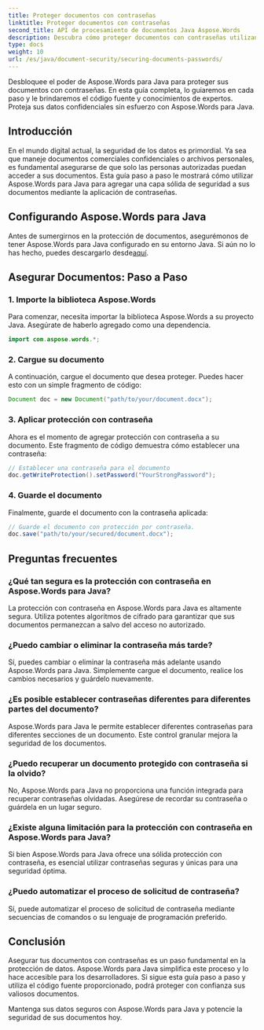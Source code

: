 ```yaml
---
title: Proteger documentos con contraseñas
linktitle: Proteger documentos con contraseñas
second_title: API de procesamiento de documentos Java Aspose.Words
description: Descubra cómo proteger documentos con contraseñas utilizando Aspose.Words para Java. Esta guía paso a paso incluye código fuente y consejos de expertos. Mantenga sus datos protegidos.
type: docs
weight: 10
url: /es/java/document-security/securing-documents-passwords/
---
```


Desbloquee el poder de Aspose.Words para Java para proteger sus documentos con contraseñas. En esta guía completa, lo guiaremos en cada paso y le brindaremos el código fuente y conocimientos de expertos. Proteja sus datos confidenciales sin esfuerzo con Aspose.Words para Java.


## Introducción

En el mundo digital actual, la seguridad de los datos es primordial. Ya sea que maneje documentos comerciales confidenciales o archivos personales, es fundamental asegurarse de que solo las personas autorizadas puedan acceder a sus documentos. Esta guía paso a paso le mostrará cómo utilizar Aspose.Words para Java para agregar una capa sólida de seguridad a sus documentos mediante la aplicación de contraseñas.

## Configurando Aspose.Words para Java

 Antes de sumergirnos en la protección de documentos, asegurémonos de tener Aspose.Words para Java configurado en su entorno Java. Si aún no lo has hecho, puedes descargarlo desde[aquí](https://releases.aspose.com/words/java/).

## Asegurar Documentos: Paso a Paso

### 1. Importe la biblioteca Aspose.Words

Para comenzar, necesita importar la biblioteca Aspose.Words a su proyecto Java. Asegúrate de haberlo agregado como una dependencia.

```java
import com.aspose.words.*;
```

### 2. Cargue su documento

A continuación, cargue el documento que desea proteger. Puedes hacer esto con un simple fragmento de código:

```java
Document doc = new Document("path/to/your/document.docx");
```

### 3. Aplicar protección con contraseña

Ahora es el momento de agregar protección con contraseña a su documento. Este fragmento de código demuestra cómo establecer una contraseña:

```java
// Establecer una contraseña para el documento
doc.getWriteProtection().setPassword("YourStrongPassword");
```

### 4. Guarde el documento

Finalmente, guarde el documento con la contraseña aplicada:

```java
// Guarde el documento con protección por contraseña.
doc.save("path/to/your/secured/document.docx");
```

## Preguntas frecuentes

### ¿Qué tan segura es la protección con contraseña en Aspose.Words para Java?

La protección con contraseña en Aspose.Words para Java es altamente segura. Utiliza potentes algoritmos de cifrado para garantizar que sus documentos permanezcan a salvo del acceso no autorizado.

### ¿Puedo cambiar o eliminar la contraseña más tarde?

Sí, puedes cambiar o eliminar la contraseña más adelante usando Aspose.Words para Java. Simplemente cargue el documento, realice los cambios necesarios y guárdelo nuevamente.

### ¿Es posible establecer contraseñas diferentes para diferentes partes del documento?

Aspose.Words para Java le permite establecer diferentes contraseñas para diferentes secciones de un documento. Este control granular mejora la seguridad de los documentos.

### ¿Puedo recuperar un documento protegido con contraseña si la olvido?

No, Aspose.Words para Java no proporciona una función integrada para recuperar contraseñas olvidadas. Asegúrese de recordar su contraseña o guárdela en un lugar seguro.

### ¿Existe alguna limitación para la protección con contraseña en Aspose.Words para Java?

Si bien Aspose.Words para Java ofrece una sólida protección con contraseña, es esencial utilizar contraseñas seguras y únicas para una seguridad óptima.

### ¿Puedo automatizar el proceso de solicitud de contraseña?

Sí, puede automatizar el proceso de solicitud de contraseña mediante secuencias de comandos o su lenguaje de programación preferido.

## Conclusión

Asegurar tus documentos con contraseñas es un paso fundamental en la protección de datos. Aspose.Words para Java simplifica este proceso y lo hace accesible para los desarrolladores. Si sigue esta guía paso a paso y utiliza el código fuente proporcionado, podrá proteger con confianza sus valiosos documentos.

Mantenga sus datos seguros con Aspose.Words para Java y potencie la seguridad de sus documentos hoy.